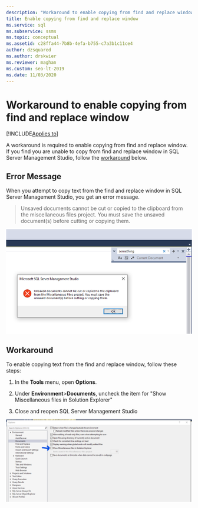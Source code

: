 ```yaml
---
description: "Workaround to enable copying from find and replace window "
title: Enable copying from find and replace window
ms.service: sql
ms.subservice: ssms
ms.topic: conceptual
ms.assetid: c28ffa44-7b8b-4efa-b755-c7a3b1c11ce4
author: dzsquared
ms.author: drskwier
ms.reviewer: maghan
ms.custom: seo-lt-2019
ms.date: 11/03/2020
---
```


# Workaround to enable copying from find and replace window

[!INCLUDE[Applies to](../../includes/appliesto-ss-asdb-asdw-xxx-md.md)]

A workaround is required to enable copying from find and replace window.  If you find you are unable to copy from find and replace window in SQL Server Management Studio, follow the [workaround](#workaround) below.

## Error Message

When you attempt to copy text from the find and replace window in SQL Server Management Studio, you get an error message.

> Unsaved documents cannot be cut or copied to the clipboard from the miscellaneous files project. You must save the unsaved document(s) before cutting or copying them.

![Error dialog for: Unsaved documents cannot be cut or copied to the clipboard from the miscellaneous files project. You must save the unsaved document(s) before cutting or copying them](../media/troubleshoot/unable-copy-find-replace-window.png)

## Workaround

To enable copying text from the find and replace window, follow these steps:

1. In the **Tools** menu, open **Options**.

2. Under **Environment**>**Documents**, uncheck the item for "Show Miscellaneous files in Solution Explorer"

3. Close and reopen SQL Server Management Studio

![Options window with "Show Miscellaneous files in Solution Explorer" unchecked](../media/troubleshoot/fix-copy-find-replace-window.png)

